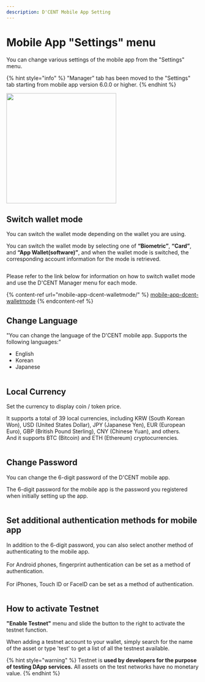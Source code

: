 ```yaml
---
description: D'CENT Mobile App Setting
---
```


# Mobile App "Settings" menu

You can change various settings of the mobile app from the "Settings" menu.

{% hint style="info" %}
"Manager" tab has been moved to the "Settings" tab starting from mobile app version 6.0.0 or higher.
{% endhint %}

<div align="left">

<img src="../../.gitbook/assets/Setting-eng01.png" alt="" width="287">

</div>

## Switch wallet mode

You can switch the wallet mode depending on the wallet you are using.

You can switch the wallet mode by selecting one of **“Biometric”**, **“Card”**, and **“App Wallet(software)”**, and when the wallet mode is switched, the corresponding account information for the mode is retrieved.

<figure><img src="../../.gitbook/assets/Setting-eng02.png" alt=""><figcaption></figcaption></figure>

Please refer to the link below for information on how to switch wallet mode and use the D'CENT Manager menu for each mode.

{% content-ref url="mobile-app-dcent-walletmode/" %}
[mobile-app-dcent-walletmode](mobile-app-dcent-walletmode/)
{% endcontent-ref %}

## Change Language

"You can change the language of the D'CENT mobile app. Supports the following languages:"

* English
* Korean
* Japanese

<figure><img src="../../.gitbook/assets/Setting-eng03.png" alt=""><figcaption></figcaption></figure>

## Local Currency

​Set the currency to display coin / token price.

It supports a total of 39 local currencies, including KRW (South Korean Won), USD (United States Dollar), JPY (Japanese Yen), EUR (European Euro), GBP (British Pound Sterling), CNY (Chinese Yuan), and others.\
And it supports BTC (Bitcoin) and ETH (Ethereum) cryptocurrencies.

<figure><img src="../../.gitbook/assets/Setting-eng04.png" alt=""><figcaption></figcaption></figure>

## Change Password

You can change the 6-digit password of the D'CENT mobile app.

The 6-digit password for the mobile app is the password you registered when initially setting up the app.

<figure><img src="../../.gitbook/assets/Setting-eng05.png" alt=""><figcaption></figcaption></figure>

## Set additional authentication methods for mobile app

In addition to the 6-digit password, you can also select another method of authenticating to the mobile app. \
\
For Android phones, fingerprint authentication can be set as a method of authentication. \
\
For iPhones, Touch ID or FaceID can be set as a method of authentication.

<figure><img src="../../.gitbook/assets/Setting-eng06.png" alt=""><figcaption></figcaption></figure>

## How to activate Testnet

**"Enable Testnet"** menu and slide the button to the right to activate the testnet function.

When adding a testnet account to your wallet, simply search for the name of the asset or type 'test' to get a list of all the testnest available.

{% hint style="warning" %}
Testnet is **used by developers for the purpose of testing DApp services.** All assets on the test networks have no monetary value.
{% endhint %}

<figure><img src="../../.gitbook/assets/Setting-eng07.png" alt=""><figcaption></figcaption></figure>
